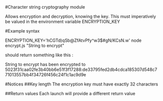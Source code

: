 #Character string cryptography module

Allows encryption and decryption, knowing the key.
This must imperatively be valued in the environment variable ENCRYPTION_KEY

#Example syntax

ENCRYPTION_KEY='hCGTd)qSb@ZfAtvPfy^w3$#gN/KCsN.w' node encrypt.js "String to encrypt"

should return something like this :

String to encrypt has been encrypted to 5023f31caa02fe3b40bb6e51f3f17288:de33795fed2db4cdca185307d548c771013557bb4f34726f456c24f1c1ac9d9e

#Notices
##Key length
The encryption key must have exactly 32 characters

##Return values 
Each launch will provide a different return value
